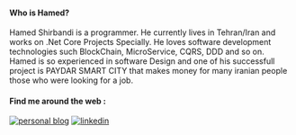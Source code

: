 <!--
**hamed-shirbandi/hamed-shirbandi** is a ✨ _special_ ✨ repository because its `README.md` (this file) appears on your GitHub profile.

Here are some ideas to get you started:

- 🔭 I’m currently working on Paydar Smart City Project
- 🌱 I’m currently learning ...
- 👯 I’m looking to collaborate on ...
- 🤔 I’m looking for help with ...
- 💬 Ask me about ...
- 📫 How to reach me: ...
- 😄 Pronouns: ...
- ⚡ Fun fact: ...
-->
#### Who is Hamed?
Hamed Shirbandi is a programmer. He currently lives in Tehran/Iran and works on .Net Core Projects Specially. He loves software development technologies such BlockChain, MicroService, CQRS, DDD and so on. Hamed is so experienced in software Design and one of his successfull project is PAYDAR SMART CITY that makes money for many iranian people those who were looking for a job.

#### Find me around the web :

[![personal blog](https://raw.githubusercontent.com/MikeCodesDotNET/MikeCodesDotNET/a8abbf37441f3253f74ea255a47f289208d7568c/Resources/personalBlog.svg)](http://www.codeblock.ir/)
[![linkedin](http://www.codeblock.ir/Content/site/images/blog/linkedin_ic.png)](https://www.linkedin.com/in/hamed-shirbandi)

